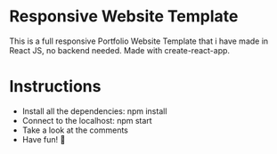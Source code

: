 # Responsive Website Template 

This is a full responsive Portfolio Website Template that i have made in React JS, no backend needed. 
Made with create-react-app.


# Instructions

- Install all the dependencies: npm install
- Connect to the localhost: npm start
- Take a look at the comments
- Have fun! 🚀





